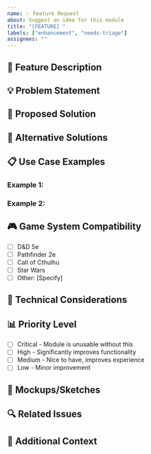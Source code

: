 ```yaml
---
name: ✨ Feature Request
about: Suggest an idea for this module
title: "[FEATURE] "
labels: ["enhancement", "needs-triage"]
assignees: ""
---
```


## 🎯 Feature Description

<!-- A clear and concise description of the feature you'd like to see -->

## 💡 Problem Statement

<!-- A clear and concise description of what problem this feature would solve -->

## 🚀 Proposed Solution

<!-- A clear and concise description of what you want to happen -->

## 🔄 Alternative Solutions

<!-- A clear and concise description of any alternative solutions or features you've considered -->

## 📋 Use Case Examples

<!-- Provide specific examples of how this feature would be used -->

### Example 1:

<!-- Describe a specific scenario -->

### Example 2:

<!-- Describe another scenario -->

## 🎮 Game System Compatibility

<!-- Which game systems would benefit most from this feature? -->

- [ ] D&D 5e
- [ ] Pathfinder 2e
- [ ] Call of Cthulhu
- [ ] Star Wars
- [ ] Other: [Specify]

## 🔧 Technical Considerations

<!-- Any technical details or constraints to consider -->

## 📊 Priority Level

<!-- How important is this feature to you? -->

- [ ] Critical - Module is unusable without this
- [ ] High - Significantly improves functionality
- [ ] Medium - Nice to have, improves experience
- [ ] Low - Minor improvement

## 🎨 Mockups/Sketches

<!-- If applicable, add mockups or sketches to help visualize the feature -->

## 🔍 Related Issues

<!-- Link to any related issues or discussions -->

## 📝 Additional Context

<!-- Add any other context or screenshots about the feature request here -->
